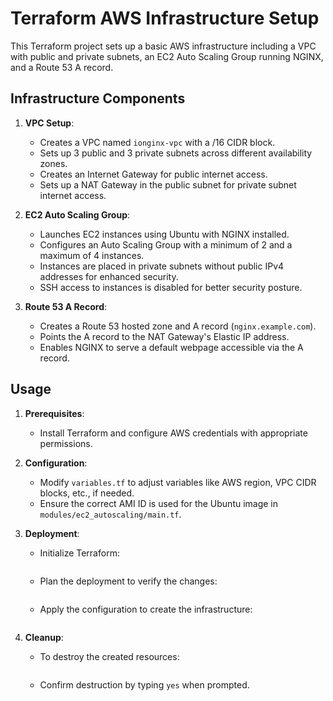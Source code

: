 # Terraform AWS Infrastructure Setup

This Terraform project sets up a basic AWS infrastructure including a VPC with public and private subnets, an EC2 Auto Scaling Group running NGINX, and a Route 53 A record.

## Infrastructure Components

1. **VPC Setup**:
   - Creates a VPC named `ionginx-vpc` with a /16 CIDR block.
   - Sets up 3 public and 3 private subnets across different availability zones.
   - Creates an Internet Gateway for public internet access.
   - Sets up a NAT Gateway in the public subnet for private subnet internet access.

2. **EC2 Auto Scaling Group**:
   - Launches EC2 instances using Ubuntu with NGINX installed.
   - Configures an Auto Scaling Group with a minimum of 2 and a maximum of 4 instances.
   - Instances are placed in private subnets without public IPv4 addresses for enhanced security.
   - SSH access to instances is disabled for better security posture.

3. **Route 53 A Record**:
   - Creates a Route 53 hosted zone and A record (`nginx.example.com`).
   - Points the A record to the NAT Gateway's Elastic IP address.
   - Enables NGINX to serve a default webpage accessible via the A record.

## Usage

1. **Prerequisites**:
   - Install Terraform and configure AWS credentials with appropriate permissions.

2. **Configuration**:
   - Modify `variables.tf` to adjust variables like AWS region, VPC CIDR blocks, etc., if needed.
   - Ensure the correct AMI ID is used for the Ubuntu image in `modules/ec2_autoscaling/main.tf`.

3. **Deployment**:
   - Initialize Terraform:
     ```     terraform init
     ```
   - Plan the deployment to verify the changes:
     ```     terraform plan
     ```
   - Apply the configuration to create the infrastructure:
     ```     terraform apply
     ```

4. **Cleanup**:
   - To destroy the created resources:
     ```     terraform destroy
     ```
   - Confirm destruction by typing `yes` when prompted.

